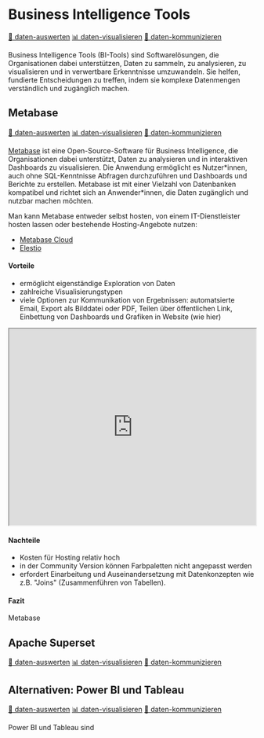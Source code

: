 # Business Intelligence Tools 
[🔢 daten-auswerten](./../datenlebenszyklus.html#daten-auswerten)
[📊 daten-visualisieren](./../datenlebenszyklus.html#daten-visualisieren) 
[💬 daten-kommunizieren](./../datenlebenszyklus.html#daten-kommunizieren)

Business Intelligence Tools (BI-Tools) sind Softwarelösungen, die Organisationen dabei unterstützen, Daten zu sammeln, zu analysieren, zu visualisieren und in verwertbare Erkenntnisse umzuwandeln. Sie helfen, fundierte Entscheidungen zu treffen, indem sie komplexe Datenmengen verständlich und zugänglich machen.



## Metabase
[🔢 daten-auswerten](./../datenlebenszyklus.html#daten-auswerten)
[📊 daten-visualisieren](./../datenlebenszyklus.html#daten-visualisieren) 
[💬 daten-kommunizieren](./../datenlebenszyklus.html#daten-kommunizieren)

[Metabase](https://www.metabase.com) ist eine Open-Source-Software für Business Intelligence, die Organisationen dabei unterstützt, Daten zu analysieren und in interaktiven Dashboards zu visualisieren. Die Anwendung ermöglicht es Nutzer\*innen, auch ohne SQL-Kenntnisse Abfragen durchzuführen und Dashboards und Berichte zu erstellen. Metabase ist mit einer Vielzahl von Datenbanken kompatibel und richtet sich an Anwender\*innen, die Daten zugänglich und nutzbar machen möchten.

Man kann Metabase entweder selbst hosten, von einem IT-Dienstleister hosten lassen oder bestehende Hosting-Angebote nutzen:

- [Metabase Cloud](https://www.metabase.com/pricing/)
- [Elestio](https://elest.io/open-source/metabase])

#### Vorteile
- ermöglicht eigenständige Exploration von Daten
- zahlreiche Visualisierungstypen
- viele Optionen zur Kommunikation von Ergebnissen: automatsierte Email, Export als Bilddatei oder PDF, Teilen über öffentlichen Link, Einbettung von Dashboards und Grafiken in Website (wie hier)

<iframe width="100%" height="400px%" src="https://mtbs.correlaid.org/public/question/d0f6fa28-8270-4d51-afef-0e3218a4af94"></iframe>

#### Nachteile
- Kosten für Hosting relativ hoch
- in der Community Version können Farbpaletten nicht angepasst werden
- erfordert Einarbeitung und Auseinandersetzung mit Datenkonzepten wie z.B. "Joins" (Zusammenführen von Tabellen). 

#### Fazit 
Metabase 



## Apache Superset
[🔢 daten-auswerten](./../datenlebenszyklus.html#daten-auswerten)
[📊 daten-visualisieren](./../datenlebenszyklus.html#daten-visualisieren) 
[💬 daten-kommunizieren](./../datenlebenszyklus.html#daten-kommunizieren)

## Alternativen: Power BI und Tableau
[🔢 daten-auswerten](./../datenlebenszyklus.html#daten-auswerten)
[📊 daten-visualisieren](./../datenlebenszyklus.html#daten-visualisieren) 
[💬 daten-kommunizieren](./../datenlebenszyklus.html#daten-kommunizieren)

Power BI und Tableau sind 